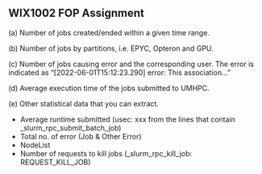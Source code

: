 ## WIX1002 FOP Assignment
(a)  Number of jobs created/ended within a given time range.  
 
(b)  Number of jobs by partitions, i.e. EPYC, Opteron and GPU.  
 
(c)  Number of jobs causing error and the corresponding user. The error is indicated as “[2022-06-01T15:12:23.290] error: This association…”  
 
(d)  Average execution time of the jobs submitted to UMHPC.  
 
(e)  Other statistical data that you can extract.  
- Average runtime submitted (usec: xxx from the lines that contain _slurm_rpc_submit_batch_job)
- Total no. of error (Job & Other Error)
- NodeList
- Number of requests to kill jobs (_slurm_rpc_kill_job: REQUEST_KILL_JOB)